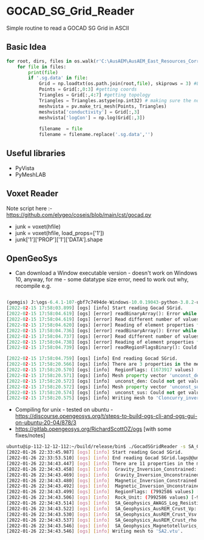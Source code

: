 # GOCAD_SG_Grid_Reader
Simple routine to read a GOCAD SG Grid in ASCII

## Basic Idea

```python
for root, dirs, files in os.walk(r'C:\AusAEM\AusAEM_East_Resources_Corridor_ GA_layer_earth_inversion\GA_gocad_sgrids'):
    for file in files:
        print(file)
        if '.sg.data' in file:
            Grid = np.loadtxt(os.path.join(root,file), skiprows = 3) #Loading the data
            Points = Grid[:,0:3] #getting coords
            Triangles = Grid[:,4:7] #getting topology
            Triangles = Triangles.astype(np.int32) # making sure the ndarray is an integer:
            meshvista = pv.make_tri_mesh(Points, Triangles)
            meshvista['conductivity'] = Grid[:,3]
            meshvista['logCon'] = np.log(Grid[:,3])
            
            filename  = file
            filename = filename.replace('.sg.data','')
 ```

## Useful libraries

- PyVista
- PyMeshLAB

## Voxet Reader
Note script here :- https://github.com/elygeo/coseis/blob/main/cst/gocad.py
- junk = voxet(hfile)
- junk = voxet(hfile, load_props=['1'])
- junk['1']['PROP']['1']['DATA'].shape

## OpenGeoSys

- Can download a Window executable version - doesn't work on Windows 10, anyway, for me - some datatype size error, need to work out why, recompile
e.g.
```python

(gemgis) J:\ogs-6.4.1-107-gbf7c7494de-Windows-10.0.19043-python-3.8.2-utils\bin>GocadSGridReader.exe -s Cloncurry_inversions.sg -o Clonucrry_inversions.vtu
[2022-02-15 17:58:03.899] [ogs] [info] Start reading Gocad SGrid.
[2022-02-15 17:58:04.619] [ogs] [error] readBinaryArray(): Error while reading from file 'Cloncurry_inversions_unconst_sus@@'.
[2022-02-15 17:58:04.619] [ogs] [error] Read different number of values. Expected 1673917, got 517085.
[2022-02-15 17:58:04.620] [ogs] [error] Reading of element properties file 'Cloncurry_inversions_unconst_sus@@' failed.
[2022-02-15 17:58:04.736] [ogs] [error] readBinaryArray(): Error while reading from file 'Cloncurry_inversions_unconst_den@@'.
[2022-02-15 17:58:04.737] [ogs] [error] Read different number of values. Expected 1673917, got 518617.
[2022-02-15 17:58:04.738] [ogs] [error] Reading of element properties file 'Cloncurry_inversions_unconst_den@@' failed.
[2022-02-15 17:58:04.739] [ogs] [error] readRegionFlagsBinary(): Could not open file '' for input.

[2022-02-15 17:58:04.759] [ogs] [info] End reading Gocad SGrid.
[2022-02-15 17:58:20.566] [ogs] [info] There are 3 properties in the mesh:
[2022-02-15 17:58:20.570] [ogs] [info]  RegionFlags: (1673917 values) [-1, -1]
[2022-02-15 17:58:20.571] [ogs] [info] Mesh property vector 'unconst_den' is empty.
[2022-02-15 17:58:20.572] [ogs] [info]  unconst_den: Could not get value bounds for property vector.
[2022-02-15 17:58:20.572] [ogs] [info] Mesh property vector 'unconst_sus' is empty.
[2022-02-15 17:58:20.574] [ogs] [info]  unconst_sus: Could not get value bounds for property vector.
[2022-02-15 17:58:20.575] [ogs] [info] Writing mesh to 'Cloncurry_inversions.vtu'.
```



- Compiling for unix - tested on ubuntu - https://discourse.opengeosys.org/t/steps-to-build-ogs-cli-and-ogs-gui-on-ubuntu-20-04/878/3
- https://gitlab.opengeosys.org/RichardScottOZ/ogs [with some fixes/notes]

```bash
ubuntu@ip-112-12-12-112:~/build/release/bin$ ./GocadSGridReader -s SA_Geophysics_Reference_Model_SGrid.sg  -o SA2.vtu  
[2022-01-26 22:33:45.987] [ogs] [info] Start reading Gocad SGrid.
[2022-01-26 22:33:53.510] [ogs] [info] End reading Gocad SGrid.lags@@ums ZPOSITIVE END COORDAXIS_N 383 428 50
[2022-01-26 22:34:43.447] [ogs] [info] There are 11 properties in the mesh:
[2022-01-26 22:34:43.458] [ogs] [info]  Gravity_Inversion_Constrained: (7992586 values) [-99999, 3.2188799381256104]
[2022-01-26 22:34:43.469] [ogs] [info]  Gravity_Inversion_Unconstrained: (7992586 values) [-99999, 3.0738370418548584]
[2022-01-26 22:34:43.480] [ogs] [info]  Magnetic_Inversion_Constrained: (7992586 values) [-99999, 0.11462300270795822]
[2022-01-26 22:34:43.492] [ogs] [info]  Magnetic_Inversion_Unconstrained: (7992586 values) [-99999, 0.09801190346479416]
[2022-01-26 22:34:43.499] [ogs] [info]  RegionFlags: (7992586 values) [-1, 1427]
[2022-01-26 22:34:43.506] [ogs] [info]  Rock_Unit: (7992586 values) [-99999, 6]
[2022-01-26 22:34:43.514] [ogs] [info]  SA_Geophysics_AWAGS_Log_Resistivity: (7992586 values) [-99999, 3.7394332885742188]
[2022-01-26 22:34:43.522] [ogs] [info]  SA_Geophysics_AusREM_Crust_Vp: (7992586 values) [-99999, 8.297428131103516]
[2022-01-26 22:34:43.530] [ogs] [info]  SA_Geophysics_AusREM_Crust_Vsv: (7992586 values) [-99999, 4.777806758880615]
[2022-01-26 22:34:43.537] [ogs] [info]  SA_Geophysics_AusREM_Crust_rho: (7992586 values) [-99999, 3.4011118412017822]
[2022-01-26 22:34:43.546] [ogs] [info]  SA_Geophysics_Magnetotellurics_Gawler_Resistivity: (7992586 values) [-99999, 5.930550575256348]
[2022-01-26 22:34:43.546] [ogs] [info] Writing mesh to 'SA2.vtu'.
```
